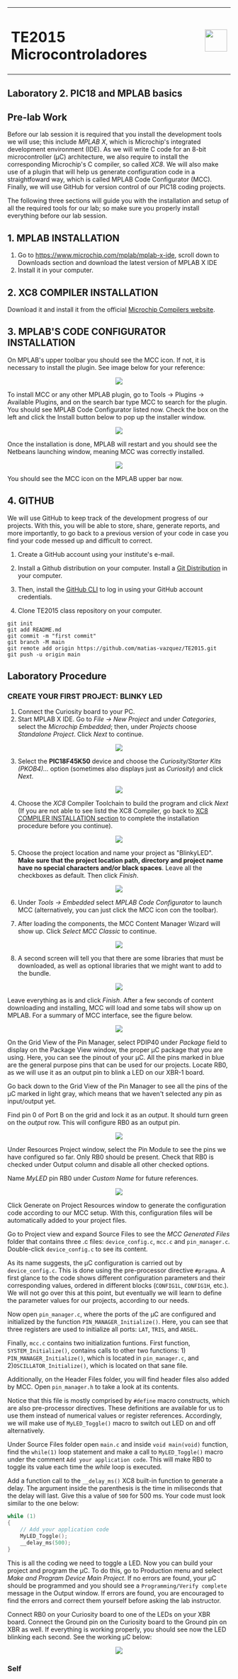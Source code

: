 <table width="100%">
  <tr>
    <td align="left"><h1><b>TE2015 Microcontroladores</b></h1></td>
    <td align="right"><img src="../img/teclogo.png" height="50"/></td>
  </tr>

</table>

## **Laboratory 2. PIC18 and MPLAB basics**

## **Pre-lab Work**
Before our lab session it is required that you install the development tools we will use; this include _MPLAB X_, which is Microchip's integrated development environment (IDE). As we will write C code for an 8-bit microcontroller (&mu;C) architecture, we also require to install the corresponding Microchip's C compiler, so called _XC8_. We will also make use of a plugin that will help us generate configuration code in a straightfoward way, which is called MPLAB Code Configurator (MCC). Finally, we will use GitHub for version control of our PIC18 coding projects. 

The following three sections will guide you with the installation and setup of all the required tools for our lab; so make sure you properly install everything before our lab session. 

## 1. MPLAB INSTALLATION
1. Go to https://www.microchip.com/mplab/mplab-x-ide, scroll down to Downloads section and download the latest version of MPLAB X IDE
2. Install it in your computer.

## 2. XC8 COMPILER INSTALLATION
Download it and install it from the official [Microchip Compilers website](https://www.microchip.com/en-us/development-tools-tools-and-software/mplab-xc-compilers).

## 3. MPLAB'S CODE CONFIGURATOR INSTALLATION

On MPLAB's upper toolbar you should see the MCC icon. If not, it is necessary to install the plugin. See image below for your reference: 
<p align="center">
  <img src="img/MPLAB_bar_MCC.PNG">
</p>

To install MCC or any other MPLAB plugin, go to Tools → Plugins → Available Plugins, and on the search bar type MCC to search for the plugin. You should see MPLAB Code Configurator listed now. Check the box on the left and click the Install button below to pop up the installer window. 

<p align="center">
  <img src="img/MCC_plugin_installation.PNG">
</p>

Once the installation is done, MPLAB will restart and you should see the Netbeans launching window, meaning MCC was correctly installed. 

<p align="center">
  <img src="img/netbeans.PNG">
</p>

You should see the MCC icon on the MPLAB upper bar now. 

## 4. GITHUB
We will use GitHub to keep track of the development progress of our projects. With this, you will be able to store, share, generate reports, and more importantly, to go back to a previous version of your code in case you find your code messed up and difficult to correct.

1. Create a GitHub account using your institute's e-mail.

2. Install a Github distribution on your computer.
Install a [Git Distribution](https://git-scm.com/download/win) in your computer.

3. Then, install the [GitHub CLI](https://cli.github.com/) to log in using your GitHub account credentials. 

3. Clone TE2015 class repository on your computer.
```
git init
git add README.md
git commit -m "first commit"
git branch -M main
git remote add origin https://github.com/matias-vazquez/TE2015.git
git push -u origin main
```

## Laboratory Procedure
### __CREATE YOUR FIRST PROJECT: BLINKY LED__

1. Connect the Curiosity board to your PC.
2. Start MPLAB X IDE. Go to *File -> New Project* and under *Categories*, select the *Microchip Embedded*; then, under *Projects* choose *Standalone Project*. Click *Next* to continue.

<div align="center">
   <img src="img/fig1.png">
</div>

3. Select the __PIC18F45K50__ device and choose the *Curiosity/Starter Kits (PKOB4)...* option (sometimes also displays just as *Curiosity*) and click *Next*.

<div align="center">
   <img src="img/fig2.png">
</div>

4. Choose the *XC8* Compiler Toolchain to build the program and click *Next* (If you are not able to see listd the XC8 Compiler, go back to [XC8 COMPILER INSTALLATION section](#2.-xc8-compiler-installation) to complete the installation procedure before you continue).

<div align="center">
   <img src="img/fig3.png">
</div>

5. Choose the project location and name your project as "BlinkyLED". __Make sure that the project location path, directory and project name have no special characters and/or black spaces__. Leave all the checkboxes as default. Then click *Finish*.

<div align="center">
   <img src="img/fig4.png">
</div>

6. Under *Tools → Embedded* select *MPLAB Code Configurator* to launch MCC (alternatively, you can just click the MCC icon con the toolbar).

7. After loading the components, the MCC Content Manager Wizard will show up. Click *Select MCC Classic* to continue.

<div align="center">
   <img src="img/MCC_wizard.png">
</div>

8. A second screen will tell you that there are some libraries that must be downloaded, as well as optional libraries that we might want to add to the bundle. 

<div align="center">
   <img src="img/MCC_wizard_2.png">
</div>

Leave everything as is and click *Finish*. After a few seconds of content downloading and installing, MCC will load and some tabs will show up on MPLAB. For a summary of MCC interface, see the figure below. 

<div align="center">
   <img src="img/mcc_interface.png">
</div>

On the Grid View of the Pin Manager, select PDIP40 under *Package* field to display on the Package View window, the proper &mu;C package that you are using. Here, you can see the pinout of your &mu;C. All the pins marked in blue are the general purpose pins that can be used for our projects. Locate RB0, as we will use it as an output pin to blink a LED on our XBR-1 board.

Go back down to the Grid View of the Pin Manager to see all the pins of the &mu;C marked in light gray, which means that we haven't selected any pin as input/output yet. 

Find pin 0 of Port B on the grid and lock it as an *output*. It should turn green on the *output* row. This will configure RB0 as an output pin. 

<div align="center">
   <img src="img/mcc_01.png">
</div>

Under Resources Project window, select the Pin Module to see the pins we have configured so far. Only RB0 should be present. Check that RB0 is checked under Output column and disable all other checked options. 

Name *MyLED* pin RB0 under *Custom Name* for future references. 

<div align="center">
   <img src="img/mcc_02.png">
</div>

Click Generate on Project Resources window to generate the configuration code according to our MCC setup. With this, configuration files will be automatically added to your project files.

Go to Project view and expand Source Files to see the *MCC Generated Files* folder that contains three .c files: `device_config.c`, `mcc.c` and `pin_manager.c`. Double-click `device_config.c` to see its content. 

As its name suggests, the &mu;C configuration is carried out by `device_config.c`. This is done using the pre-processor directive `#pragma`. A first glance to the code shows different configuration parameters and their corresponding values, ordered in different blocks (`CONFIG1L`, `CONFIG1H`, etc.). We will not go over this at this point, but eventually we will learn to define the parameter values for our projects, according to our needs. 

Now open `pin_manager.c`, where the ports of the &mu;C are configured and initialized by the function `PIN_MANAGER_Initialize()`. Here, you can see that three registers are used to initialize all ports: `LAT`, `TRIS`, and `ANSEL`.

Finally, `mcc.c` contains two initialization funtions. First function, `SYSTEM_Initialize()`, contains calls to other two functions: 1) `PIN_MANAGER_Initialize()`, which is located in `pin_manager.c`, and 2)`OSCILLATOR_Initialize()`, which is located on that sane file. 

<!-- Explain the task each of the registers used to initialized ports in the microcontroller carry out: LAT, TRIS and ANSEL -->

Additionally, on the Header Files folder, you will find header files also added by MCC. Open `pin_manager.h` to take a look at its contents. 

Notice that this file is mostly comprised by `#define` macro constructs, which are also pre-processor directives. These definitions are available for us to use them instead of numerical values or register references. Accordingly, we will make use of `MyLED_Toggle()` macro to switch out LED on and off alternatively.

Under Source Files folder open `main.c` and inside `void main(void)` function, find the `while(1)` loop statement and make a call to `MyLED_Toggle()` macro under the comment `Add your application code`. This will make RB0 to toggle its value each time the *while* loop is executed. 

Add a function call to the `__delay_ms()` XC8 built-in function to generate a delay. The argument inside the parenthesis is the time in miliseconds that the delay will last. Give this a value of `500` for 500 ms. Your code must look similar to the one below:

```c
while (1)
{
    // Add your application code
    MyLED_Toggle();
    __delay_ms(500);
}
```

This is all the coding we need to toggle a LED. Now you can build your project and program the &mu;C. To do this, go to Production menu and select *Make and Program Device Main Project*. If no errors are found, your &mu;C should be programmed and you should see a ``Programming/Verify complete`` message in the Output window. If errors are found, you are encouraged to find the errors and correct them yourself before asking the lab instructor.

Connect RB0 on your Curiosity board to one of the LEDs on your XBR board. Connect the Ground pin on the Curiosity board to the Ground pin on XBR as well. If everything is working properly, you should see now the LED blinking each second. See the working &mu;C below:

<div align="center">
   <img src="img/MyLED.gif">
</div>

### __Self__
